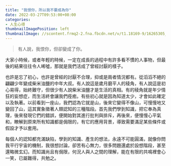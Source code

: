 ```yaml
---
title: "我恨你，所以我不要成為你"
date: 2022-03-27T09:53:00+08:00
categories:
- 人生心得
thumbnailImagePosition: left
thumbnailImage: //scontent.frmq2-2.fna.fbcdn.net/v/t1.18169-9/16265305_1480146092004982_4623389964670602491_n.jpg?_nc_cat=101&ccb=1-7&_nc_sid=09cbfe&_nc_ohc=O9LOOihavDYAX8a4Pr3&_nc_ht=scontent.frmq2-2.fna&oh=00_AT8DtlvQz2uER6pqg4XCR47w2adV5-emdv5zyPoT_xVh-w&oe=62FE3CD5
---
```


> 有人說，我恨你，但卻變成了你。
<!--more-->

大家小時候，或者年輕的時候，一定在成長的過程中有許多看不慣的人事物，但最後的結果往往令人唏噓，那就是我們活成了曾經討厭的樣子。

也許是忘了初心，也許是曾經的討厭不合理，抑或是兩者情況都有。從滔滔不絕的翩翩少年變成柴米油鹽的中年大叔。有人說這是歲月磨平人的稜角，有人說這是初心易得，始終難守，但很少有人說柴米油鹽才是生活的真相。有的稜角就是年少情狂的妄想症，而生活終會讓我們痊癒。有些初心就是因為知道太少，才會如此確定以及執著。以前看到一座山，我們認為它就是山，後來它變得不像山，可慢慢地又變回了山，這其實象徵著人類認知的三種階段。首先我們學到知識，把它奉為真理，後來發現它們的錯誤，便開始對其進行批判與排斥，再後來，便慢慢心平氣和，瞭解到原來所有知識都是侷限的，有它的應用背景，導致需要滿足某些條件或假設才予以套用。

每個人的認知都充滿缺陷，學到的知識、產生的想法，永遠不可能圓滿，就像你問我平行宇宙的機制，我很想討論，卻苦有心無力，很多問題還處於設想階段，甚至還略微玄幻。而知識尚且有侷限，何況人與人之間的理解，能在有限的共鳴裡會心一笑，已屬難得，共勉之。
